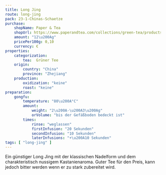 ```yaml
---
title: Long Jing
route: long-jing
pack: 23-1-Chinas-Schaetze
purchase:
    shopName: Paper & Tea
    shopUrl: https://www.paperandtea.com/collections/green-tea/products/imperial-dragon-n-302?variant=31685522423879
    amount: "12\u200Ag"
    pricePer100g: 0,10
    currency: €
properties:
    categorization:
        tea:  Grüner Tee
    origin:
        country: "China"
        province: "Zhejiang"
    production:
        oxidization: "keine"
        roast: "keine"
preparation:
    gongfu:
        temperature: "80\u200A°C"
        amount:
            weight: "2\u200A-\u200A3\u200Ag"
            orVolume: "bis der Gefäßboden bedeckt ist"
        times:
            rinse: "weglassen"
            firstInfusion: "20 Sekunden"
            secondInfusion: "10 Sekunden"
            laterInfusions: "+\u200A10 Sekunden"
tags: [ "long-jing" ]
---
```

Ein günstiger Long Jing mit der klassischen Nadelform und dem charakteristisch nussigem Kastanienaroma. Guter Tee für den Preis, kann jedoch bitter werden wenn er zu stark zubereitet wird.